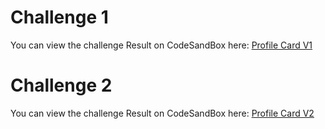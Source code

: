 # Challenge 1

You can view the challenge Result on CodeSandBox here: [Profile Card V1](https://codesandbox.io/p/sandbox/profile-card-fmxrn2?file=%2Fsrc%2Findex.js%3A18%2C13)

# Challenge 2

You can view the challenge Result on CodeSandBox here: [Profile Card V2](https://codesandbox.io/p/sandbox/profile-card-v2-ktp98n?file=%2Fsrc%2Fstyles.css%3A46%2C1)
